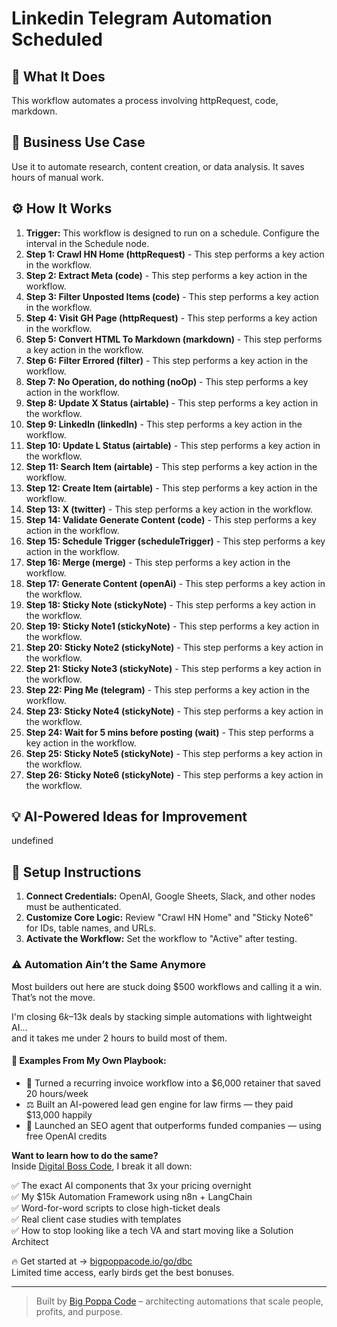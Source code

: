 # Linkedin Telegram Automation Scheduled

## 🚀 What It Does
This workflow automates a process involving httpRequest, code, markdown.

## 💼 Business Use Case
Use it to automate research, content creation, or data analysis. It saves hours of manual work.

## ⚙️ How It Works
1.  **Trigger:** This workflow is designed to run on a schedule. Configure the interval in the Schedule node.
2. **Step 1: Crawl HN Home (httpRequest)** - This step performs a key action in the workflow.
3. **Step 2: Extract Meta (code)** - This step performs a key action in the workflow.
4. **Step 3: Filter Unposted Items (code)** - This step performs a key action in the workflow.
5. **Step 4: Visit GH Page (httpRequest)** - This step performs a key action in the workflow.
6. **Step 5: Convert HTML To Markdown (markdown)** - This step performs a key action in the workflow.
7. **Step 6: Filter Errored (filter)** - This step performs a key action in the workflow.
8. **Step 7: No Operation, do nothing (noOp)** - This step performs a key action in the workflow.
9. **Step 8: Update X Status (airtable)** - This step performs a key action in the workflow.
10. **Step 9: LinkedIn (linkedIn)** - This step performs a key action in the workflow.
11. **Step 10: Update L Status (airtable)** - This step performs a key action in the workflow.
12. **Step 11: Search Item (airtable)** - This step performs a key action in the workflow.
13. **Step 12: Create Item (airtable)** - This step performs a key action in the workflow.
14. **Step 13: X (twitter)** - This step performs a key action in the workflow.
15. **Step 14: Validate Generate Content (code)** - This step performs a key action in the workflow.
16. **Step 15: Schedule Trigger (scheduleTrigger)** - This step performs a key action in the workflow.
17. **Step 16: Merge (merge)** - This step performs a key action in the workflow.
18. **Step 17: Generate Content (openAi)** - This step performs a key action in the workflow.
19. **Step 18: Sticky Note (stickyNote)** - This step performs a key action in the workflow.
20. **Step 19: Sticky Note1 (stickyNote)** - This step performs a key action in the workflow.
21. **Step 20: Sticky Note2 (stickyNote)** - This step performs a key action in the workflow.
22. **Step 21: Sticky Note3 (stickyNote)** - This step performs a key action in the workflow.
23. **Step 22: Ping Me (telegram)** - This step performs a key action in the workflow.
24. **Step 23: Sticky Note4 (stickyNote)** - This step performs a key action in the workflow.
25. **Step 24: Wait for 5 mins before posting (wait)** - This step performs a key action in the workflow.
26. **Step 25: Sticky Note5 (stickyNote)** - This step performs a key action in the workflow.
27. **Step 26: Sticky Note6 (stickyNote)** - This step performs a key action in the workflow.

## 💡 AI-Powered Ideas for Improvement
undefined

## 🔧 Setup Instructions
1. **Connect Credentials:** OpenAI, Google Sheets, Slack, and other nodes must be authenticated.
2. **Customize Core Logic:** Review "Crawl HN Home" and "Sticky Note6" for IDs, table names, and URLs.
3. **Activate the Workflow:** Set the workflow to "Active" after testing.

### ⚠️ Automation Ain’t the Same Anymore

Most builders out here are stuck doing $500 workflows and calling it a win.  
That’s not the move.  

I'm closing $6k–$13k deals by stacking simple automations with lightweight AI...  
and it takes me under 2 hours to build most of them.

#### 🧠 Examples From My Own Playbook:
- 🔁 Turned a recurring invoice workflow into a $6,000 retainer that saved 20 hours/week  
- ⚖️ Built an AI-powered lead gen engine for law firms — they paid $13,000 happily  
- 🚀 Launched an SEO agent that outperforms funded companies — using free OpenAI credits  

**Want to learn how to do the same?**  
Inside [Digital Boss Code](https://bigpoppacode.io/go/dbc), I break it all down:

✅ The exact AI components that 3x your pricing overnight  
✅ My $15k Automation Framework using n8n + LangChain  
✅ Word-for-word scripts to close high-ticket deals  
✅ Real client case studies with templates  
✅ How to stop looking like a tech VA and start moving like a Solution Architect  

🔥 Get started at → [bigpoppacode.io/go/dbc](https://bigpoppacode.io/go/dbc)  
Limited time access, early birds get the best bonuses.

---
> Built by [Big Poppa Code](https://bigpoppacode.io) – architecting automations that scale people, profits, and purpose.
